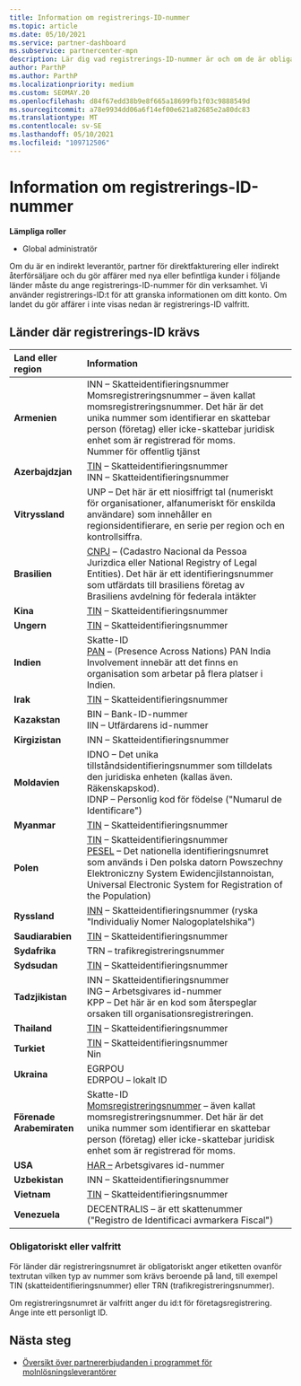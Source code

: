 ```yaml
---
title: Information om registrerings-ID-nummer
ms.topic: article
ms.date: 05/10/2021
ms.service: partner-dashboard
ms.subservice: partnercenter-mpn
description: Lär dig vad registrerings-ID-nummer är och om de är obligatoriska för ditt land.
author: ParthP
ms.author: ParthP
ms.localizationpriority: medium
ms.custom: SEOMAY.20
ms.openlocfilehash: d84f67edd38b9e8f665a18699fb1f03c9888549d
ms.sourcegitcommit: a78e9934dd06a6f14ef00e621a82685e2a80dc83
ms.translationtype: MT
ms.contentlocale: sv-SE
ms.lasthandoff: 05/10/2021
ms.locfileid: "109712506"
---
```

# <a name="registration-id-number-information"></a>Information om registrerings-ID-nummer

**Lämpliga roller**

- Global administratör
 
Om du är en indirekt leverantör, partner för direktfakturering eller indirekt återförsäljare och du gör affärer med nya eller befintliga kunder i följande länder måste du ange registrerings-ID-nummer för din verksamhet. Vi använder registrerings-ID:t för att granska informationen om ditt konto. Om landet du gör affärer i inte visas nedan är registrerings-ID valfritt.

## <a name="countries-where-registration-id-is-required"></a>Länder där registrerings-ID krävs

| **Land eller region** | **Information** |
|:--|:--|
| **Armenien** | INN – Skatteidentifieringsnummer<br>Momsregistreringsnummer – även kallat momsregistreringsnummer. Det här är det unika nummer som identifierar en skattebar person (företag) eller icke-skattebar juridisk enhet som är registrerad för moms.<br>Nummer för offentlig tjänst |
| **Azerbajdzjan**  | [TIN](http://www.oecd.org/tax/automatic-exchange/crs-implementation-and-assistance/tax-identification-numbers/Azerbaijan-TIN.pdf) – Skatteidentifieringsnummer<br>INN – Skatteidentifieringsnummer |
| **Vitryssland**  | UNP – Det här är ett niosiffrigt tal (numeriskt för organisationer, alfanumeriskt för enskilda användare) som innehåller en regionsidentifierare, en serie per region och en kontrollsiffra. |
|**Brasilien** | [CNPJ](http://www.oecd.org/tax/automatic-exchange/crs-implementation-and-assistance/tax-identification-numbers/Brazil-TIN.pdf) – (Cadastro Nacional da Pessoa Jurizdica eller National Registry of Legal Entities). Det här är ett identifieringsnummer som utfärdats till brasiliens företag av Brasiliens avdelning för federala intäkter  |
| **Kina** | [TIN](http://www.oecd.org/tax/automatic-exchange/crs-implementation-and-assistance/tax-identification-numbers/China-TIN.pdf) – Skatteidentifieringsnummer |
| **Ungern**  | [TIN](http://www.oecd.org/tax/automatic-exchange/crs-implementation-and-assistance/tax-identification-numbers/Hungary-TIN.pdf) – Skatteidentifieringsnummer |
| **Indien** | Skatte-ID<br>[PAN](http://www.oecd.org/tax/automatic-exchange/crs-implementation-and-assistance/tax-identification-numbers/India-TIN.pdf) – (Presence Across Nations) PAN India Involvement innebär att det finns en organisation som arbetar på flera platser i Indien. |
| **Irak** | [TIN](http://www.oecd.org/tax/automatic-exchange/crs-implementation-and-assistance/tax-identification-numbers/) – Skatteidentifieringsnummer |
| **Kazakstan**  | BIN – Bank-ID-nummer<br>IIN – Utfärdarens id-nummer |
| **Kirgizistan**  | INN – Skatteidentifieringsnummer |
| **Moldavien**  | IDNO – Det unika tillståndsidentifieringsnummer som tilldelats den juridiska enheten (kallas även. Räkenskapskod).<br>IDNP – Personlig kod för födelse ("Numarul de Identificare") |
| **Myanmar** | [TIN](http://www.oecd.org/tax/automatic-exchange/crs-implementation-and-assistance/tax-identification-numbers/) – Skatteidentifieringsnummer |
| **Polen**  | [TIN](http://www.oecd.org/tax/automatic-exchange/crs-implementation-and-assistance/tax-identification-numbers/Poland-TIN.pdf) – Skatteidentifieringsnummer<br>[PESEL](http://www.oecd.org/tax/automatic-exchange/crs-implementation-and-assistance/tax-identification-numbers/Poland-TIN.pdf) – Det nationella identifieringsnumret som används i Den polska datorn Powszechny Elektroniczny System EwidencjiIstannoistan, Universal Electronic System for Registration of the Population) |
| **Ryssland**  | [INN](http://www.oecd.org/tax/automatic-exchange/crs-implementation-and-assistance/tax-identification-numbers/Russia-TIN.pdf) – Skatteidentifieringsnummer (ryska "Individualiy Nomer Nalogoplatelshika") | 
| **Saudiarabien** | [TIN](http://www.oecd.org/tax/automatic-exchange/crs-implementation-and-assistance/tax-identification-numbers/Saudi-Arabia-TIN.pdf) – Skatteidentifieringsnummer |
| **Sydafrika** | TRN – trafikregistreringsnummer |
| **Sydsudan** | [TIN](http://www.oecd.org/tax/automatic-exchange/crs-implementation-and-assistance/tax-identification-numbers/) – Skatteidentifieringsnummer |
| **Tadzjikistan**  | INN – Skatteidentifieringsnummer<br>ING – Arbetsgivares id-nummer<br>KPP – Det här är en kod som återspeglar orsaken till organisationsregistreringen. |
| **Thailand** | [TIN](http://www.oecd.org/tax/automatic-exchange/crs-implementation-and-assistance/tax-identification-numbers/) – Skatteidentifieringsnummer |
| **Turkiet** | [TIN](http://www.oecd.org/tax/automatic-exchange/crs-implementation-and-assistance/tax-identification-numbers/Turkey-TIN.pdf) – Skatteidentifieringsnummer<br>Nin |
| **Ukraina**  | EGRPOU<br>EDRPOU – lokalt ID |
| **Förenade Arabemiraten** | Skatte-ID<br>[Momsregistreringsnummer](http://www.oecd.org/tax/automatic-exchange/crs-implementation-and-assistance/tax-identification-numbers/UAE-TIN.pdf) – även kallat momsregistreringsnummer. Det här är det unika nummer som identifierar en skattebar person (företag) eller icke-skattebar juridisk enhet som är registrerad för moms. |
| **USA** | [HAR –](https://irs.ein-forms-gov.com/?keyword=employer%20identification%20number&source=Google&network=o&device=c&devicemodel=&mobile=&adposition%5d&targetid=kwd-81501461534755:loc-190&msclkid=458d3159f6051392f5286e8e75ed79ce) Arbetsgivares id-nummer |
| **Uzbekistan**  | INN – Skatteidentifieringsnummer |
| **Vietnam** | [TIN](http://www.oecd.org/tax/automatic-exchange/crs-implementation-and-assistance/tax-identification-numbers/) – Skatteidentifieringsnummer |
| **Venezuela** | DECENTRALIS – är ett skattenummer ("Registro de Identificaci avmarkera Fiscal") |  

### <a name="mandatory-or-optional"></a>Obligatoriskt eller valfritt
 
För länder där registreringsnumret är obligatoriskt anger etiketten ovanför textrutan vilken typ av nummer som krävs beroende på land, till exempel TIN (skatteidentifieringsnummer) eller TRN (trafikregistreringsnummer).

Om registreringsnumret är valfritt anger du id:t för företagsregistrering. Ange inte ett personligt ID.

## <a name="next-steps"></a>Nästa steg

- [Översikt över partnererbjudanden i programmet för molnlösningsleverantörer](csp-offers.md)
